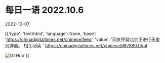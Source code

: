 # 每日一语 2022.10.6

2022-10-07

[{'type': 'text/html', 'language': None, 'base': 'https://chinadigitaltimes.net/chinese/feed', 'value': '网友怀疑北京正进行无差别弹窗。  相关阅读：https://chinadigitaltimes.net/chinese/687880.html

![GitHub](https://chinadigitaltimes.net/chinese/files/2022/10/10.6.jpg)'}]